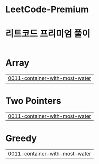 # LeetCode-Premium

##


# 리트코드 프리미엄 풀이 
|  |
| ------- |
# Array
|  |
| ------- |
| [0011-container-with-most-water](https://github.com/yssgood/LeetCode-Premium/tree/master/0011-container-with-most-water) |
# Two Pointers
|  |
| ------- |
| [0011-container-with-most-water](https://github.com/yssgood/LeetCode-Premium/tree/master/0011-container-with-most-water) |
# Greedy
|  |
| ------- |
| [0011-container-with-most-water](https://github.com/yssgood/LeetCode-Premium/tree/master/0011-container-with-most-water) |
